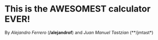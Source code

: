# This is the AWESOMEST calculator EVER!

By *Alejandro Ferrero* (**/alejandrof**) and *Juan Manuel Tastzian* (**/jmtast*)

